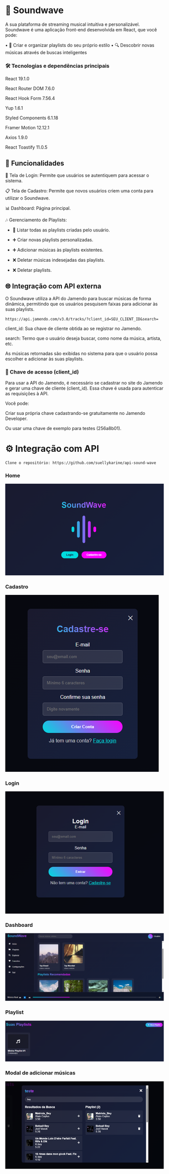 # 🎵 Soundwave

A sua plataforma de streaming musical intuitiva e personalizável. 
Soundwave é uma aplicação front-end desenvolvida em React, que você pode: 

• 📁 Criar e organizar playlists do seu próprio estilo
• 🔍 Descobrir novas músicas através de buscas inteligentes

### 🛠️ Tecnologias e dependências principais

React 19.1.0

React Router DOM 7.6.0

React Hook Form 7.56.4

Yup 1.6.1

Styled Components 6.1.18

Framer Motion 12.12.1

Axios 1.9.0

React Toastify 11.0.5

## 🧩 Funcionalidades

🔐 Tela de Login: Permite que usuários se autentiquem para acessar o sistema.

📋 Tela de Cadastro: Permite que novos usuários criem uma conta para utilizar o Soundwave.

📊 Dashboard: Página principal.

🎶 Gerenciamento de Playlists:

   - 📜  Listar todas as playlists criadas pelo usuário.

   - ➕ Criar novas playlists personalizadas.

   - ➕ Adicionar músicas às playlists existentes.

  - ❌ Deletar músicas indesejadas das playlists.

  - ❌ Deletar playlists.

## 🌐 Integração com API externa

O Soundwave utiliza a API do Jamendo para buscar músicas de forma dinâmica, permitindo que os usuários pesquisem faixas para adicionar às suas playlists.

```
https://api.jamendo.com/v3.0/tracks/?client_id=SEU_CLIENT_ID&search=

```

client_id: Sua chave de cliente obtida ao se registrar no Jamendo.

search: Termo que o usuário deseja buscar, como nome da música, artista, etc.

As músicas retornadas são exibidas no sistema para que o usuário possa escolher e adicionar às suas playlists.

###  🔑 Chave de acesso (client_id)

Para usar a API do Jamendo, é necessário se cadastrar no site do Jamendo e gerar uma chave de cliente (client_id). Essa chave é usada para autenticar as requisições à API.

Você pode:

Criar sua própria chave cadastrando-se gratuitamente no Jamendo Developer.

Ou usar uma chave de exemplo para testes (256a8b01).

#  ⚙️ Integração com API

```
Clone o repositório: https://github.com/suellykarine/api-sound-wave

```

### Home

![home](./src/assets/image-2.png)

### Cadastro

![Cadastro](./src/assets/image-1.png)

### Login

![Login](./src/assets/image.png)

### Dashboard

![Dashboard](./src/assets/image-3.png)

### Playlist

![Playlist](./src/assets/image-4.png)

### Modal de adicionar músicas

![Modal](./src/assets/image6.png)
